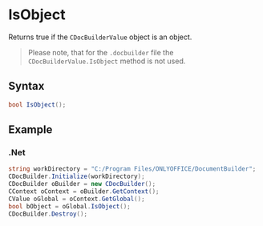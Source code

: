 # IsObject

Returns true if the `CDocBuilderValue` object is an object.

> Please note, that for the `.docbuilder` file the `CDocBuilderValue.IsObject` method is not used.

## Syntax

```cs
bool IsObject();
```

## Example

### .Net

```cs
string workDirectory = "C:/Program Files/ONLYOFFICE/DocumentBuilder";
CDocBuilder.Initialize(workDirectory);
CDocBuilder oBuilder = new CDocBuilder();
CContext oContext = oBuilder.GetContext();
CValue oGlobal = oContext.GetGlobal();
bool bObject = oGlobal.IsObject();
CDocBuilder.Destroy();
```

